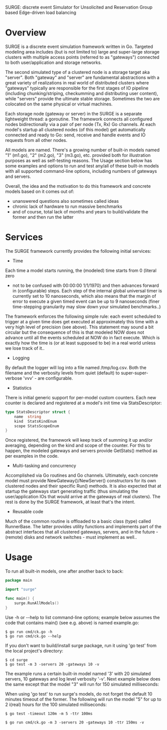 
SURGE: discrete event Simulator for Unsolicited and Reservation Group based
       Edge-driven load balancing


# Overview

SURGE is a discrete event simulation framework written in Go. Targeted
modeling area includes (but is not limited to) large and super-large storage
clusters with multiple access points (referred to as "gateways") connected to
both user/application and storage networks.

The second simulated type of a clustered node is a storage target aka "server".
Both "gateway" and "server" are fundamental abstractions with a great variety
of realizations in real world of distributed clusters where "gateways"
typically are responsible for the first stages of IO pipeline (including
chunking/striping, checkumming and distributing user content), while "servers"
provide the ultimate stable storage. Sometimes the two are colocated on the
same physical or virtual machines.
						  
Each storage node (gateway or server) in the SURGE is a separate
lightweight thread: a goroutine. The framework connects all configured nodes
bidirectionally via a pair of per node (Tx, Rx) Go channels. At each model's
startup all clustered nodes (of this model) get automatically connected and
ready to Go: send, receive and handle events and IO requests from all other
nodes.

All models are named. There's a growing number of built-in models named "1"
(m1.go), "2" (m2.go), "3" (m3.go), etc.  provided both for illustration purposes
as well as self-testing reasons. The Usage section below has some examples and
options to run and test any/all of these built-in models with all supported
command-line options, including numbers of gateways and servers.

Overall, the idea and the motivation to do this framework and concrete models
based on it comes out of:

* unanswered questions also sometimes called ideas
* chronic lack of hardware to run massive benchmarks
* and of course, total lack of months and years to build/validate the former and
then run the latter 

# Services

The SURGE framework currently provides the following initial services:

* Time 

Each time a model starts running, the (modeled) time starts from 0 (literal zero
- not to be confused with 00:00:00 1/1/1970) and then advances forward in
(configurable) steps. Each step of the internal global universal timer is
currently set to 10 nanoseconds, which also means that the margin of error to
execute a given timed event can be up to 9 nanoseconds (finer time-stepping
granularity may slow down your simulated benchmarks..)

The framework enforces the following simple rule: each event scheduled to
trigger at a given time does get executed at approximately this time with a very
high level of precision (see above). This statement may sound a bit circular but
the consequence of this is that modeled NOW does not advance until all the
events scheduled at NOW do in fact execute. Which is exactly how the time is (or
at least supposed to be) in a real world unless we lose track of it..

* Logging

By default the logger will log into a file named /tmp/log.csv. Both the filename and the
verbosity levels from quiet (default) to super-super-verbose 'vvv' - are
configurable.

* Statistics

There is initial generic support for per-model custom counters. Each new
counter is declared and registered at a model's init time via StatsDescriptor:

```go
type StatsDescriptor struct {
	name  string
	kind  StatsKindEnum
	scope StatsScopeEnum
}
```

Once registered, the framework will keep track of summing it up and/or
averaging, depending on the kind and scope of the counter. For this to happen,
the modeled gateways and servers provide GetStats() method as per examples
in the code.

* Multi-tasking and concurrency

Accomplished via Go routines and Go channels. Ultimately, each concrete model
must provide NewGateway()/NewServer() constructors for its own clustered nodes
and their specific Run() methods. It is also expected that at startup the
gateways start generating traffic (thus simulating the user/application IOs that
would arrive at the gateways of real clusters). The rest is done by the
SURGE framework, at least that's the intent.

* Reusable code

Much of the common routine is offloaded to a basic class (type) called
RunnerBase. The latter provides utility functions and implements part of the
abstract interfaces that all clustered gateways, servers, and in the future -
(remote) disks and network switches - must implement as well..

# Usage

To run all built-in models, one after another back to back:

```go
package main

import "surge"

func main() {
	surge.RunAllModels()
}
```

Use -h or --help to list command-line options; example below assumes the code
that contains main() (see e.g. above) is named example.go:

```
$ go run cmd/ck.go -h
$ go run cmd/ck.go --help
```

If you don't want to build/install surge package, run it using 'go test'
from the local project's directory:

```
$ cd surge
$ go test -m 3 -servers 20 -gateways 10 -v
```
The example runs a certain built-in model named '3' with 20
simulated servers, 10 gateways and log level verbosity '-v'.
Next example below does the same except that the model "3" will run for
150 simulated milliseconds:

When using 'go test' to run surge's models, do not forget the default
10 minutes timeout of the former. The following will run the model "5" for
up to 2 i(real) hours for the 100 simulated milliseconds:

```
$ go test -timeout 120m -m 5 -ttr 100ms
```

```
$ go run cmd/ck.go -m 3 -servers 20 -gateways 10 -ttr 150ms -v
```
